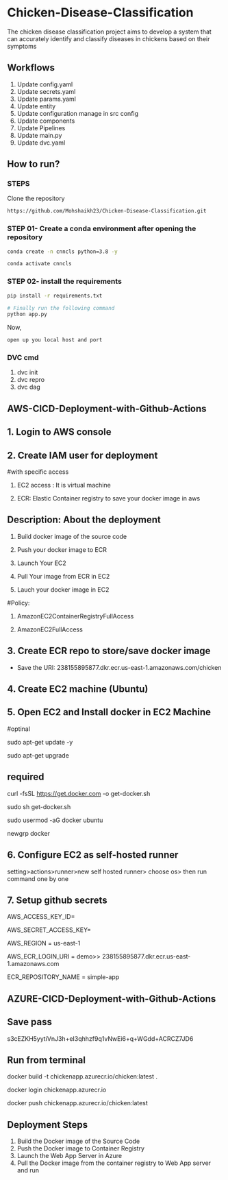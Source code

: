 # Chicken-Disease-Classification

The chicken disease classification project aims to develop a system that can accurately identify and classify diseases in chickens based on their symptoms

## Workflows

1. Update config.yaml
2. Update secrets.yaml
3. Update params.yaml
4. Update entity
5. Update configuration manage in src config
6. Update components
7. Update Pipelines
8. Update main.py
9. Update dvc.yaml

## How to run?

### STEPS

Clone the repository

```bash
https://github.com/Mohshaikh23/Chicken-Disease-Classification.git
```

### STEP 01- Create a conda environment after opening the repository

```bash
conda create -n cnncls python=3.8 -y
```

```bash
conda activate cnncls
```

### STEP 02- install the requirements

```bash
pip install -r requirements.txt
```

```bash
# Finally run the following command
python app.py
```

Now,

```bash
open up you local host and port
```

### DVC cmd

1. dvc init
2. dvc repro
3. dvc dag

## AWS-CICD-Deployment-with-Github-Actions

## 1. Login to AWS console

## 2. Create IAM user for deployment

 #with specific access

 1. EC2 access : It is virtual machine

 2. ECR: Elastic Container registry to save your docker image in aws

## Description: About the deployment

 1. Build docker image of the source code

 2. Push your docker image to ECR

 3. Launch Your EC2

 4. Pull Your image from ECR in EC2

 5. Lauch your docker image in EC2

 #Policy:

 1. AmazonEC2ContainerRegistryFullAccess

 2. AmazonEC2FullAccess

## 3. Create ECR repo to store/save docker image

- Save the URI: 238155895877.dkr.ecr.us-east-1.amazonaws.com/chicken

## 4. Create EC2 machine (Ubuntu)

## 5. Open EC2 and Install docker in EC2 Machine

 #optinal

 sudo apt-get update -y

 sudo apt-get upgrade

## required

 curl -fsSL <https://get.docker.com> -o get-docker.sh

 sudo sh get-docker.sh

 sudo usermod -aG docker ubuntu

 newgrp docker

## 6. Configure EC2 as self-hosted runner

setting>actions>runner>new self hosted runner> choose os> then run command one by one

## 7. Setup github secrets

AWS_ACCESS_KEY_ID=

AWS_SECRET_ACCESS_KEY=

AWS_REGION = us-east-1

AWS_ECR_LOGIN_URI = demo>>  238155895877.dkr.ecr.us-east-1.amazonaws.com

ECR_REPOSITORY_NAME = simple-app

## AZURE-CICD-Deployment-with-Github-Actions

## Save pass

s3cEZKH5yytiVnJ3h+eI3qhhzf9q1vNwEi6+q+WGdd+ACRCZ7JD6

## Run from terminal

docker build -t chickenapp.azurecr.io/chicken:latest .

docker login chickenapp.azurecr.io

docker push chickenapp.azurecr.io/chicken:latest

## Deployment Steps

1. Build the Docker image of the Source Code
2. Push the Docker image to Container Registry
3. Launch the Web App Server in Azure
4. Pull the Docker image from the container registry to Web App server and run
